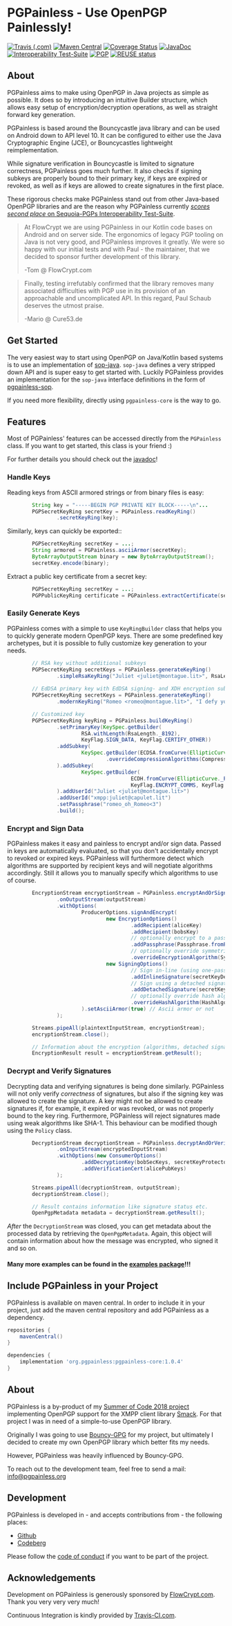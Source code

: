 <!--
SPDX-FileCopyrightText: 2021 Paul Schaub <info@pgpainless.org>

SPDX-License-Identifier: Apache-2.0
-->

# PGPainless - Use OpenPGP Painlessly!

[![Travis (.com)](https://travis-ci.com/pgpainless/pgpainless.svg?branch=master)](https://travis-ci.com/pgpainless/pgpainless)
[![Maven Central](https://badgen.net/maven/v/maven-central/org.pgpainless/pgpainless-core)](https://search.maven.org/artifact/org.pgpainless/pgpainless-core)
[![Coverage Status](https://coveralls.io/repos/github/pgpainless/pgpainless/badge.svg?branch=master)](https://coveralls.io/github/pgpainless/pgpainless?branch=master)
[![JavaDoc](https://badgen.net/badge/javadoc/yes/green)](https://pgpainless.org/releases/latest/javadoc/)
[![Interoperability Test-Suite](https://badgen.net/badge/Sequoia%20Test%20Suite/%232/green)](https://tests.sequoia-pgp.org/)
[![PGP](https://img.shields.io/badge/pgp-A027%20DB2F%203E1E%20118A-blue)](https://keyoxide.org/7F9116FEA90A5983936C7CFAA027DB2F3E1E118A)
[![REUSE status](https://api.reuse.software/badge/github.com/pgpainless/pgpainless)](https://api.reuse.software/info/github.com/pgpainless/pgpainless)
## About

PGPainless aims to make using OpenPGP in Java projects as simple as possible.
It does so by introducing an intuitive Builder structure, which allows easy 
setup of encryption/decryption operations, as well as straight forward key generation.

PGPainless is based around the Bouncycastle java library and can be used on Android down to API level 10.
It can be configured to either use the Java Cryptographic Engine (JCE), or Bouncycastles lightweight reimplementation.

While signature verification in Bouncycastle is limited to signature correctness, PGPainless goes much further.
It also checks if signing subkeys are properly bound to their primary key, if keys are expired or revoked, as well as
if keys are allowed to create signatures in the first place.

These rigorous checks make PGPainless stand out from other Java-based OpenPGP libraries and are the reason why
PGPainless currently [*scores second place* on Sequoia-PGPs Interoperability Test-Suite](https://tests.sequoia-pgp.org).

> At FlowCrypt we are using PGPainless in our Kotlin code bases on Android and on server side.
> The ergonomics of legacy PGP tooling on Java is not very good, and PGPainless improves it greatly.
> We were so happy with our initial tests and with Paul - the maintainer, that we decided to sponsor further development of this library.
>
> -Tom @ FlowCrypt.com

> Finally, testing irrefutably confirmed that the library removes many associated difficulties with PGP use in its provision of an approachable and uncomplicated API.
> In this regard, Paul Schaub deserves the utmost praise.
>
> -Mario @ Cure53.de

## Get Started

The very easiest way to start using OpenPGP on Java/Kotlin based systems is to use an implementation of [sop-java](https://github.com/pgpainless/sop-java).
`sop-java` defines a very stripped down API and is super easy to get started with.
Luckily PGPainless provides an implementation for the `sop-java` interface definitions in the form of [pgpainless-sop](pgpainless-sop/README.md).

If you need more flexibility, directly using `pgpainless-core` is the way to go.

## Features

Most of PGPainless' features can be accessed directly from the `PGPainless` class.
If you want to get started, this class is your friend :)

For further details you should check out the [javadoc](https://pgpainless.org/releases/latest/javadoc/)!

### Handle Keys
Reading keys from ASCII armored strings or from binary files is easy:

```java
        String key = "-----BEGIN PGP PRIVATE KEY BLOCK-----\n"...
        PGPSecretKeyRing secretKey = PGPainless.readKeyRing()
                .secretKeyRing(key);
```

Similarly, keys can quickly be exported::

```java
        PGPSecretKeyRing secretKey = ...;
        String armored = PGPainless.asciiArmor(secretKey);
        ByteArrayOutputStream binary = new ByteArrayOutputStream();
        secretKey.encode(binary);
```

Extract a public key certificate from a secret key:

```java
        PGPSecretKeyRing secretKey = ...;
        PGPPublicKeyRing certificate = PGPainless.extractCertificate(secretKey);
```

### Easily Generate Keys
PGPainless comes with a simple to use `KeyRingBuilder` class that helps you to quickly generate modern OpenPGP keys.
There are some predefined key archetypes, but it is possible to fully customize key generation to your needs.

```java
        // RSA key without additional subkeys
        PGPSecretKeyRing secretKeys = PGPainless.generateKeyRing()
                .simpleRsaKeyRing("Juliet <juliet@montague.lit>", RsaLength._4096);
                
        // EdDSA primary key with EdDSA signing- and XDH encryption subkeys
        PGPSecretKeyRing secretKeys = PGPainless.generateKeyRing()
                .modernKeyRing("Romeo <romeo@montague.lit>", "I defy you, stars!");

        // Customized key
        PGPSecretKeyRing keyRing = PGPainless.buildKeyRing()
                .setPrimaryKey(KeySpec.getBuilder(
                        RSA.withLength(RsaLength._8192),
                        KeyFlag.SIGN_DATA, KeyFlag.CERTIFY_OTHER))
                .addSubkey(
                        KeySpec.getBuilder(ECDSA.fromCurve(EllipticCurve._P256), KeyFlag.SIGN_DATA)
                                .overrideCompressionAlgorithms(CompressionAlgorithm.ZLIB)
                ).addSubkey(
                        KeySpec.getBuilder(
                                        ECDH.fromCurve(EllipticCurve._P256),
                                        KeyFlag.ENCRYPT_COMMS, KeyFlag.ENCRYPT_STORAGE)
                ).addUserId("Juliet <juliet@montague.lit>")
                .addUserId("xmpp:juliet@capulet.lit")
                .setPassphrase("romeo_oh_Romeo<3")
                .build();
```

### Encrypt and Sign Data
PGPainless makes it easy and painless to encrypt and/or sign data.
Passed in keys are automatically evaluated, so that you don't accidentally encrypt to revoked or expired keys.
PGPainless will furthermore detect which algorithms are supported by recipient keys and will negotiate
algorithms accordingly.
Still it allows you to manually specify which algorithms to use of course.

```java
        EncryptionStream encryptionStream = PGPainless.encryptAndOrSign()
                .onOutputStream(outputStream)
                .withOptions(
                        ProducerOptions.signAndEncrypt(
                                new EncryptionOptions()
                                        .addRecipient(aliceKey)
                                        .addRecipient(bobsKey)
                                        // optionally encrypt to a passphrase
                                        .addPassphrase(Passphrase.fromPassword("password123"))
                                        // optionally override symmetric encryption algorithm
                                        .overrideEncryptionAlgorithm(SymmetricKeyAlgorithm.AES_192),
                                new SigningOptions()
                                        // Sign in-line (using one-pass-signature packet)
                                        .addInlineSignature(secretKeyDecryptor, aliceSecKey, signatureType)
                                        // Sign using a detached signature
                                        .addDetachedSignature(secretKeyDecryptor, aliceSecKey, signatureType)
                                        // optionally override hash algorithm
                                        .overrideHashAlgorithm(HashAlgorithm.SHA256)
                        ).setAsciiArmor(true) // Ascii armor or not
                );

        Streams.pipeAll(plaintextInputStream, encryptionStream);
        encryptionStream.close();

        // Information about the encryption (algorithms, detached signatures etc.)
        EncryptionResult result = encryptionStream.getResult();
```

### Decrypt and Verify Signatures

Decrypting data and verifying signatures is being done similarly.
PGPainless will not only verify *correctness* of signatures, but also if the signing key was allowed to create the signature.
A key might not be allowed to create signatures if, for example, it expired or was revoked, or was not properly bound to the key ring.
Furthermore, PGPainless will reject signatures made using weak algorithms like SHA-1. 
This behaviour can be modified though using the `Policy` class.

```java
        DecryptionStream decryptionStream = PGPainless.decryptAndOrVerify()
                .onInputStream(encryptedInputStream)
                .withOptions(new ConsumerOptions()
                        .addDecryptionKey(bobSecKeys, secretKeyProtector)
                        .addVerificationCert(alicePubKeys)
                );

        Streams.pipeAll(decryptionStream, outputStream);
        decryptionStream.close();

        // Result contains information like signature status etc.
        OpenPgpMetadata metadata = decryptionStream.getResult();
```

*After* the `DecryptionStream` was closed, you can get metadata about the processed data by retrieving the `OpenPgpMetadata`.
Again, this object will contain information about how the message was encrypted, who signed it and so on.

#### Many more examples can be found in the [examples package](pgpainless-core/src/test/java/org/pgpainless/example)!!!

## Include PGPainless in your Project

PGPainless is available on maven central. In order to include it in your project, just add the 
maven central repository and add PGPainless as a dependency.

```gradle
repositories {
	mavenCentral()
}

dependencies {
	implementation 'org.pgpainless:pgpainless-core:1.0.4'
}
```

## About
PGPainless is a by-product of my [Summer of Code 2018 project](https://blog.jabberhead.tk/summer-of-code-2018/)
implementing OpenPGP support for the XMPP client library [Smack](https://github.com/igniterealtime/Smack).
For that project I was in need of a simple-to-use OpenPGP library.

Originally I was going to use [Bouncy-GPG](https://github.com/neuhalje/bouncy-gpg) for my project,
but ultimately I decided to create my own OpenPGP library which better fits my needs.

However, PGPainless was heavily influenced by Bouncy-GPG.

To reach out to the development team, feel free to send a mail: info@pgpainless.org

## Development
PGPainless is developed in - and accepts contributions from - the following places:

* [Github](https://github.com/pgpainless/pgpainless)
* [Codeberg](https://codeberg.org/PGPainless/pgpainless)

Please follow the [code of conduct](CODE_OF_CONDUCT.md) if you want to be part of the project.

## Acknowledgements
Development on PGPainless is generously sponsored by [FlowCrypt.com](https://flowcrypt.com). Thank you very very very much!

Continuous Integration is kindly provided by [Travis-CI.com](https://travis-ci.com/).
